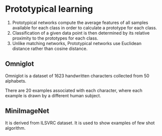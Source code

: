 # Prototypical learning
 1. Prototypical networks compute the average features of all
 samples available for each class in order to calculate a prototype
 for each class. 
 2. Classification of a given data point is then
 determined by its relative proximity to the prototypes for each
 class.
 3. Unlike matching networks, Prototypical networks use
 Euclidean distance rather than cosine distance.
 ## Omniglot
 Omniglot is a dataset of 1623 handwritten characters collected
 from 50 alphabets. 
 
 There are 20 examples associated with each
 character, where each example is drawn by a different human
 subject.
## MiniImageNet
 It is derived from ILSVRC dataset. It is used to show examples
 of few shot algorithm.
